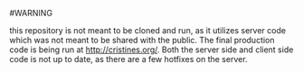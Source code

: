 #WARNING

this repository is not meant to be cloned and run, as it utilizes server code which was not meant to be shared with the public. The final production code is being run at http://cristines.org/. Both the server side and client side code is not up to date, as there are a few hotfixes on the server.

